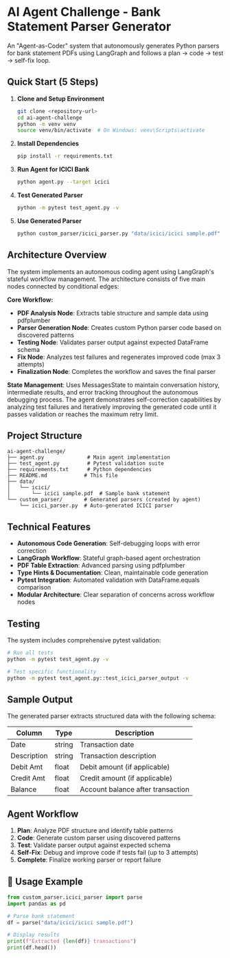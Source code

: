 # AI Agent Challenge - Bank Statement Parser Generator

An "Agent-as-Coder" system that autonomously generates Python parsers for bank statement PDFs using LangGraph and follows a plan → code → test → self-fix loop.

## Quick Start (5 Steps)

1. **Clone and Setup Environment**
   ```bash
   git clone <repository-url>
   cd ai-agent-challenge
   python -m venv venv
   source venv/bin/activate  # On Windows: venv\Scripts\activate
   ```

2. **Install Dependencies**
   ```bash
   pip install -r requirements.txt
   ```

3. **Run Agent for ICICI Bank**
   ```bash
   python agent.py --target icici
   ```

4. **Test Generated Parser**
   ```bash
   python -m pytest test_agent.py -v
   ```

5. **Use Generated Parser**
   ```bash
   python custom_parser/icici_parser.py "data/icici/icici sample.pdf"
   ```

## Architecture Overview

The system implements an autonomous coding agent using LangGraph's stateful workflow management. The architecture consists of five main nodes connected by conditional edges:

**Core Workflow:**
- **PDF Analysis Node**: Extracts table structure and sample data using pdfplumber
- **Parser Generation Node**: Creates custom Python parser code based on discovered patterns
- **Testing Node**: Validates parser output against expected DataFrame schema
- **Fix Node**: Analyzes test failures and regenerates improved code (max 3 attempts)
- **Finalization Node**: Completes the workflow and saves the final parser

**State Management**: Uses MessagesState to maintain conversation history, intermediate results, and error tracking throughout the autonomous debugging process. The agent demonstrates self-correction capabilities by analyzing test failures and iteratively improving the generated code until it passes validation or reaches the maximum retry limit.

##  Project Structure

```
ai-agent-challenge/
├── agent.py              # Main agent implementation
├── test_agent.py         # Pytest validation suite
├── requirements.txt      # Python dependencies
├── README.md            # This file
├── data/
│   └── icici/
│       └── icici sample.pdf  # Sample bank statement
└── custom_parser/       # Generated parsers (created by agent)
    └── icici_parser.py  # Auto-generated ICICI parser
```

##  Technical Features

- **Autonomous Code Generation**: Self-debugging loops with error correction
- **LangGraph Workflow**: Stateful graph-based agent orchestration  
- **PDF Table Extraction**: Advanced parsing using pdfplumber
- **Type Hints & Documentation**: Clean, maintainable code generation
- **Pytest Integration**: Automated validation with DataFrame.equals comparison
- **Modular Architecture**: Clear separation of concerns across workflow nodes

##  Testing

The system includes comprehensive pytest validation:

```bash
# Run all tests
python -m pytest test_agent.py -v

# Test specific functionality
python -m pytest test_agent.py::test_icici_parser_output -v
```

##  Sample Output

The generated parser extracts structured data with the following schema:

| Column | Type | Description |
|--------|------|-------------|
| Date | string | Transaction date |
| Description | string | Transaction description |
| Debit Amt | float | Debit amount (if applicable) |
| Credit Amt | float | Credit amount (if applicable) |
| Balance | float | Account balance after transaction |

##  Agent Workflow

1. **Plan**: Analyze PDF structure and identify table patterns
2. **Code**: Generate custom parser using discovered patterns
3. **Test**: Validate parser output against expected schema
4. **Self-Fix**: Debug and improve code if tests fail (up to 3 attempts)
5. **Complete**: Finalize working parser or report failure


## 📝 Usage Example

```python
from custom_parser.icici_parser import parse
import pandas as pd

# Parse bank statement
df = parse("data/icici/icici sample.pdf")

# Display results
print(f"Extracted {len(df)} transactions")
print(df.head())
```
